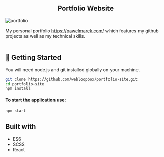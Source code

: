<h2 align="center">
  Portfolio Website
</h2>

![portfolio](https://user-images.githubusercontent.com/60100557/161617691-a86a4366-2003-44e8-909d-e3967be851ed.jpg)

My personal portfolio <https://pawelmarek.com/> which features my github projects as well as my technical skills.
<br><br>
## 🚀 Getting Started
You will need node.js and git installed globally on your machine.
```bash
git clone https://github.com/webloopbox/portfolio-site.git
cd portfolio-site
npm install
```
#### To start the application use:
```bash
npm start
```

## Built with
* ES6
* SCSS
* React
